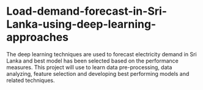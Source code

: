 # Load-demand-forecast-in-Sri-Lanka-using-deep-learning-approaches
The deep learning techniques are used to forecast electricity demand in Sri Lanka and best model has been selected based on the performance measures. This project will use to learn data pre-processing, data analyzing, feature selection and developing best performing models and related techniques.  
